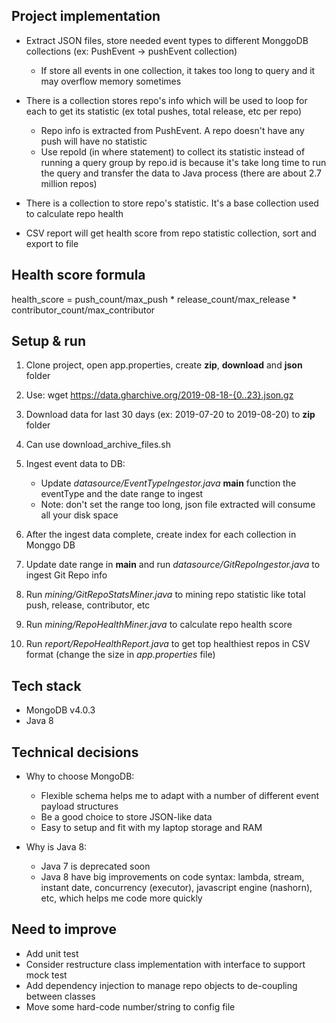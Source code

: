 Project implementation
---
* Extract JSON files, store needed event types to different MonggoDB collections (ex: PushEvent -> pushEvent collection)
    * If store all events in one collection, it takes too long to query and it may overflow memory sometimes 

* There is a collection stores repo's info which will be used to loop for each to get its statistic (ex total pushes, total release, etc per repo)
    * Repo info is extracted from PushEvent. A repo doesn't have any push will have no statistic
    * Use repoId (in where statement) to collect its statistic instead of running a query group by repo.id is 
    because it's take long time to run the query and transfer the data to Java process (there are about 2.7 million repos)

* There is a collection to store repo's statistic. It's a base collection used to calculate repo health

* CSV report will get health score from repo statistic collection, sort and export to file

Health score formula
--- 

health_score = push_count/max_push * release_count/max_release * contributor_count/max_contributor

Setup & run
---
1. Clone project, open app.properties, create **zip**, **download** and **json** folder
2. Use: wget https://data.gharchive.org/2019-08-18-{0..23}.json.gz
3. Download data for last 30 days (ex: 2019-07-20 to 2019-08-20) to **zip** folder
4. Can use download_archive_files.sh
5. Ingest event data to DB:
    * Update *datasource/EventTypeIngestor.java* **main** function the eventType and the date range to ingest
    * Note: don't set the range too long, json file extracted will consume all your disk space
    
6. After the ingest data complete, create index for each collection in Monggo DB
7. Update date range in **main** and run *datasource/GitRepoIngestor.java* to ingest Git Repo info 
8. Run *mining/GitRepoStatsMiner.java* to mining repo statistic like total push, release, contributor, etc
9. Run *mining/RepoHealthMiner.java* to calculate repo health score
10. Run *report/RepoHealthReport.java* to get top healthiest repos in CSV format (change the size in *app.properties* file)

Tech stack
---
* MongoDB v4.0.3
* Java 8

Technical decisions
--
* Why to choose MongoDB:
    * Flexible schema helps me to adapt with a number of different event payload structures
    * Be a good choice to store JSON-like data
    * Easy to setup and fit with my laptop storage and RAM
    
* Why is Java 8:
    * Java 7 is deprecated soon
    * Java 8 have big improvements on code syntax: lambda, stream, 
        instant date, concurrency (executor), javascript engine (nashorn), etc, which helps me code more quickly
    

Need to improve
---
* Add unit test
* Consider restructure class implementation with interface to support mock test
* Add dependency injection to manage repo objects to de-coupling between classes
* Move some hard-code number/string to config file